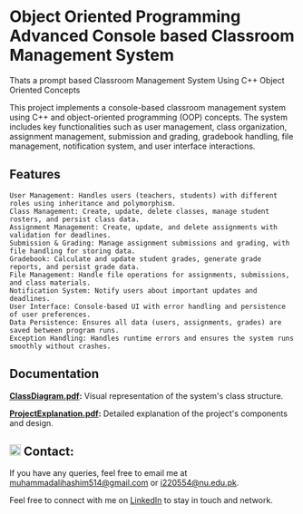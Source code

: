 # Object Oriented Programming  Advanced Console based Classroom Management System
Thats a prompt based Classroom Management System Using C++ Object Oriented Concepts

This project implements a console-based classroom management system using C++ and object-oriented programming (OOP) concepts. The system includes key functionalities such as user management, class organization, assignment management, submission and grading, gradebook handling, file management, notification system, and user interface interactions.

## Features

    User Management: Handles users (teachers, students) with different roles using inheritance and polymorphism.
    Class Management: Create, update, delete classes, manage student rosters, and persist class data.
    Assignment Management: Create, update, and delete assignments with validation for deadlines.
    Submission & Grading: Manage assignment submissions and grading, with file handling for storing data.
    Gradebook: Calculate and update student grades, generate grade reports, and persist grade data.
    File Management: Handle file operations for assignments, submissions, and class materials.
    Notification System: Notify users about important updates and deadlines.
    User Interface: Console-based UI with error handling and persistence of user preferences.
    Data Persistence: Ensures all data (users, assignments, grades) are saved between program runs.
    Exception Handling: Handles runtime errors and ensures the system runs smoothly without crashes.

## Documentation

**[ClassDiagram.pdf](./ClassDiagram.pdf):** Visual representation of the system's class structure.

**[ProjectExplanation.pdf](./ProjectExplanation.pdf):** Detailed explanation of the project's components and design.

## <img src="https://img.icons8.com/ios/50/000000/email-open.png" width="20"/> Contact:
If you have any queries, feel free to email me at [muhammadalihashim514@gmail.com](mailto:muhammadalihashim514@gmail.com) or [i220554@nu.edu.pk](mailto:i220554@nu.edu.pk).

Feel free to connect with me on [LinkedIn](https://www.linkedin.com/in/muhammad-ali-hashim-5115882b4) to stay in touch and network.




